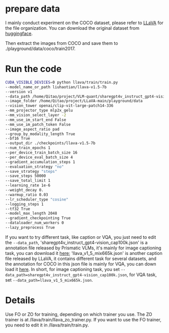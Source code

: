 # prepare data

I mainly conduct experiment on the COCO dataset, please refer to [LLaVA](https://github.com/haotian-liu/LLaVA) for the file organization. You can download the original dataset from [huggingface](https://huggingface.co/datasets/detection-datasets/coco).

Then extract the images from COCO and save them to ./playground/data/coco/train2017.

# Run the code

```bash
CUDA_VISIBLE_DEVICES=0 python llava/train/train.py
--model_name_or_path liuhaotian/llava-v1.5-7b
--version v1
--data_path /home/Qitao/project/VLM-quant/sharegpt4v_instruct_gpt4-vision_cap100k.json
--image_folder /home/Qitao/project/LLaVA-main/playground/data
--vision_tower openai/clip-vit-large-patch14-336
--mm_projector_type mlp2x_gelu
--mm_vision_select_layer -2
--mm_use_im_start_end False
--mm_use_im_patch_token False
--image_aspect_ratio pad
--group_by_modality_length True
--bf16 True
--output_dir ./checkpoints/llava-v1.5-7b
--num_train_epochs 1
--per_device_train_batch_size 16
--per_device_eval_batch_size 4
--gradient_accumulation_steps 1
--evaluation_strategy "no"
--save_strategy "steps"
--save_steps 50000
--save_total_limit 1
--learning_rate 1e-6
--weight_decay 0.
--warmup_ratio 0.03
--lr_scheduler_type "cosine"
--logging_steps 1
--tf32 True
--model_max_length 2048
--gradient_checkpointing True
--dataloader_num_workers 0
--lazy_preprocess True
```


If you want to try different task, like caption or VQA, you just need to edit the ```--data_path```, 'sharegpt4v_instruct_gpt4-vision_cap100k.json' is a annotation file released by Prismatic VLMs, it's mainly for image captioning task, you can download it [here](https://huggingface.co/datasets/Lin-Chen/ShareGPT4V/blob/main/sharegpt4v_instruct_gpt4-vision_cap100k.json); 'llava_v1_5_mix665k.json' is another caption file released by LLaVA, it contains different task for several datasets, and the annotation for COCO in this json file is mainly for VQA, you can down load it [here](https://huggingface.co/datasets/liuhaotian/LLaVA-Instruct-150K/blob/main/llava_v1_5_mix665k.json). In short, for image captioning task, you set ```--data_path=sharegpt4v_instruct_gpt4-vision_cap100k.json```, for VQA task, set ```--data_path=llava_v1_5_mix665k.json```.


# Details

Use FO or ZO for training, depending on which trainer you use. The ZO trainer is at /llava/train/llava_zo_trainer.py. If you want to use the FO trainer, you need to edit it in /llava/train/train.py.

